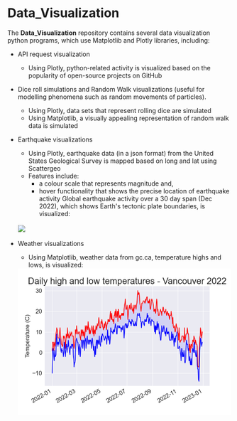 # Data_Visualization

The <b>Data_Visualization</b> repository contains several data visualization python programs,
which use Matplotlib and Plotly libraries, including:

- API request visualization
  	- Using Plotly, python-related activity is visualized based on the popularity 
      of open-source projects on GitHub
      
- Dice roll simulations and Random Walk visualizations (useful for modelling phenomena such as random movements of particles).
    - Using Plotly, data sets that represent rolling dice are simulated
    - Using Matplotlib, a visually appealing representation of random walk data is simulated

- Earthquake visualizations
  - Using Plotly, earthquake data (in a json format) from the United States Geological Survey is mapped based on long and lat using Scattergeo
  - Features include: 
    - a colour scale that represents magnitude and,
    - hover functionality that shows the precise location of earthquake activity
  Global earthquake activity over a 30 day span (Dec 2022), which shows Earth's tectonic plate boundaries, is visualized:
  <br>
  <img src = "https://github.com/GitNatalieSem/Data_Visualization/blob/main/Data_visualization/Earthquake_json_visualizations/Global_earthquake_plot.bmp">

- Weather visualizations
  - Using Matplotlib, weather data from gc.ca, temperature highs and lows, is visualized:
  <img src = "https://github.com/GitNatalieSem/Data_Visualization/blob/main/Data_visualization/Weather_visualizations/vancouver_temperature_highs_lows_2022.png">
  
